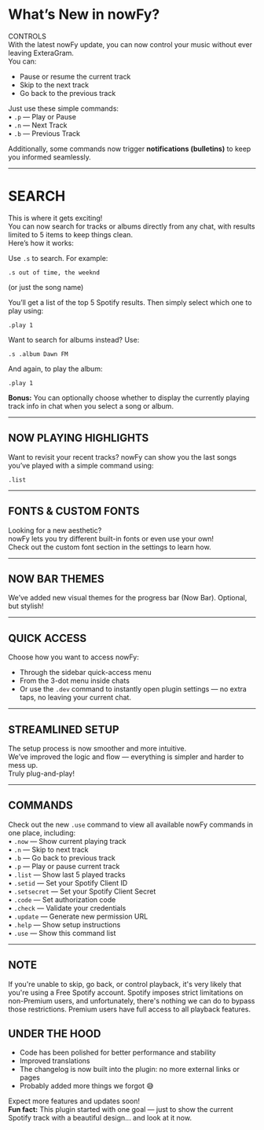 
# What’s New in nowFy?

CONTROLS  
With the latest nowFy update, you can now control your music without ever leaving ExteraGram.  
You can:  
- Pause or resume the current track  
- Skip to the next track  
- Go back to the previous track  

Just use these simple commands:  
• `.p` — Play or Pause  
• `.n` — Next Track  
• `.b` — Previous Track  

Additionally, some commands now trigger **notifications (bulletins)** to keep you informed seamlessly.

---

# SEARCH  
This is where it gets exciting!  
You can now search for tracks or albums directly from any chat, with results limited to 5 items to keep things clean.  
Here’s how it works:

Use `.s` to search. For example:  
```
.s out of time, the weeknd
```
(or just the song name)

You’ll get a list of the top 5 Spotify results. Then simply select which one to play using:  
```
.play 1
```

Want to search for albums instead? Use:  
```
.s .album Dawn FM
```
And again, to play the album:  
```
.play 1
```

**Bonus:** You can optionally choose whether to display the currently playing track info in chat when you select a song or album.

---

## NOW PLAYING HIGHLIGHTS  
Want to revisit your recent tracks? nowFy can show you the last songs you’ve played with a simple command using:  
```
.list
```

---

## FONTS & CUSTOM FONTS  
Looking for a new aesthetic?  
nowFy lets you try different built-in fonts or even use your own!  
Check out the custom font section in the settings to learn how.

---

## NOW BAR THEMES  
We’ve added new visual themes for the progress bar (Now Bar). Optional, but stylish!

---

## QUICK ACCESS  
Choose how you want to access nowFy:  
- Through the sidebar quick-access menu  
- From the 3-dot menu inside chats  
- Or use the `.dev` command to instantly open plugin settings — no extra taps, no leaving your current chat.

---

## STREAMLINED SETUP  
The setup process is now smoother and more intuitive.  
We’ve improved the logic and flow — everything is simpler and harder to mess up.  
Truly plug-and-play!

---

## COMMANDS  
Check out the new `.use` command to view all available nowFy commands in one place, including:  
• `.now` — Show current playing track  
• `.n` — Skip to next track  
• `.b` — Go back to previous track  
• `.p` — Play or pause current track  
• `.list` — Show last 5 played tracks  
• `.setid` — Set your Spotify Client ID  
• `.setsecret` — Set your Spotify Client Secret  
• `.code` — Set authorization code  
• `.check` — Validate your credentials  
• `.update` — Generate new permission URL  
• `.help` — Show setup instructions  
• `.use` — Show this command list

---
## NOTE
If you're unable to skip, go back, or control playback, it's very likely that you're using a Free Spotify account. Spotify imposes strict limitations on non-Premium users, and unfortunately, there's nothing we can do to bypass those restrictions.
Premium users have full access to all playback features.

## UNDER THE HOOD  
- Code has been polished for better performance and stability  
- Improved translations  
- The changelog is now built into the plugin: no more external links or pages  
- Probably added more things we forgot 😅  

Expect more features and updates soon!  
**Fun fact:** This plugin started with one goal — just to show the current Spotify track with a beautiful design... and look at it now.
